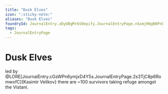 ```yaml
---
title: "Dusk Elves"
icon: ":sticky-note:"
aliases: "Dusk Elves"
foundryId: JournalEntry.zDyUBgMrkS0epify.JournalEntryPage.nSxmjH6gN6PnkLD8
tags:
  - JournalEntryPage
---
```


# Dusk Elves
led by @LORE[JournalEntry.cGsWPn6ymjxD4Y5s.JournalEntryPage.2s3TjC8p6RomwxfC]{Kasimir Velikov}
there are ~100 survivors taking refuge amongst the Vistani.